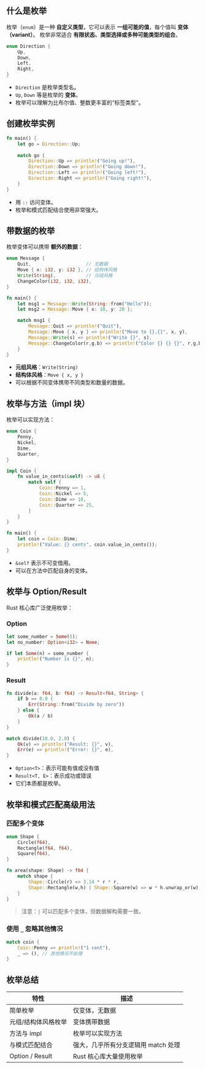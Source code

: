 ## 什么是枚举

枚举（`enum`）是一种 **自定义类型**，它可以表示 **一组可能的值**，每个值叫 **变体（variant）**。
枚举非常适合 **有限状态、类型选择或多种可能类型的组合**。

```rust
enum Direction {
    Up,
    Down,
    Left,
    Right,
}
```

* `Direction` 是枚举类型名。
* `Up`, `Down` 等是枚举的 **变体**。
* 枚举可以理解为比布尔值、整数更丰富的“标签类型”。


## 创建枚举实例

```rust
fn main() {
    let go = Direction::Up;
    
    match go {
        Direction::Up => println!("Going up!"),
        Direction::Down => println!("Going down!"),
        Direction::Left => println!("Going left!"),
        Direction::Right => println!("Going right!"),
    }
}
```

* 用 `::` 访问变体。
* 枚举和模式匹配结合使用非常强大。


## 带数据的枚举

枚举变体可以携带 **额外的数据**：

```rust
enum Message {
    Quit,                    // 无数据
    Move { x: i32, y: i32 }, // 结构体风格
    Write(String),           // 元组风格
    ChangeColor(i32, i32, i32),
}

fn main() {
    let msg1 = Message::Write(String::from("Hello"));
    let msg2 = Message::Move { x: 10, y: 20 };

    match msg1 {
        Message::Quit => println!("Quit"),
        Message::Move { x, y } => println!("Move to {},{}", x, y),
        Message::Write(s) => println!("Write {}", s),
        Message::ChangeColor(r,g,b) => println!("Color {} {} {}", r,g,b),
    }
}
```

* **元组风格**：`Write(String)`
* **结构体风格**：`Move { x, y }`
* 可以根据不同变体携带不同类型和数量的数据。


## 枚举与方法（impl 块）

枚举可以实现方法：

```rust
enum Coin {
    Penny,
    Nickel,
    Dime,
    Quarter,
}

impl Coin {
    fn value_in_cents(&self) -> u8 {
        match self {
            Coin::Penny => 1,
            Coin::Nickel => 5,
            Coin::Dime => 10,
            Coin::Quarter => 25,
        }
    }
}

fn main() {
    let coin = Coin::Dime;
    println!("Value: {} cents", coin.value_in_cents());
}
```

* `&self` 表示不可变借用。
* 可以在方法中匹配自身的变体。


## 枚举与 Option/Result

Rust 核心库广泛使用枚举：

### Option

```rust
let some_number = Some(5);
let no_number: Option<i32> = None;

if let Some(n) = some_number {
    println!("Number is {}", n);
}
```

### Result

```rust
fn divide(a: f64, b: f64) -> Result<f64, String> {
    if b == 0.0 {
        Err(String::from("Divide by zero"))
    } else {
        Ok(a / b)
    }
}

match divide(10.0, 2.0) {
    Ok(v) => println!("Result: {}", v),
    Err(e) => println!("Error: {}", e),
}
```

* `Option<T>`：表示可能有值或没有值
* `Result<T, E>`：表示成功或错误
* 它们本质都是枚举。


## 枚举和模式匹配高级用法

### 匹配多个变体

```rust
enum Shape {
    Circle(f64),
    Rectangle(f64, f64),
    Square(f64),
}

fn area(shape: Shape) -> f64 {
    match shape {
        Shape::Circle(r) => 3.14 * r * r,
        Shape::Rectangle(w,h) | Shape::Square(w) => w * h.unwrap_or(w),
    }
}
```

> 注意：`|` 可以匹配多个变体，但数据解构需要一致。

### 使用 `_` 忽略其他情况

```rust
match coin {
    Coin::Penny => println!("1 cent"),
    _ => (), // 其他情况不处理
}
```


## 枚举总结

| 特性              | 描述                    |
| --------------- | --------------------- |
| 简单枚举            | 仅变体，无数据               |
| 元组/结构体风格枚举      | 变体携带数据                |
| 方法与 impl        | 枚举可以实现方法              |
| 与模式匹配结合         | 强大，几乎所有分支逻辑用 match 处理 |
| Option / Result | Rust 核心库大量使用枚举        |
